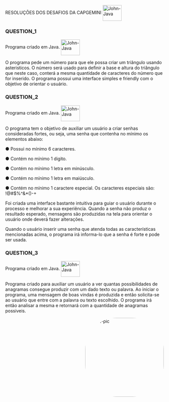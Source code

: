 RESOLUÇÕES DOS DESAFIOS DA CAPGEMINI
<img align="center" alt="John-Java" height="50" width="60" src="https://cdn.jsdelivr.net/gh/devicons/devicon/icons/github/github-original-wordmark.svg">


### QUESTION_1

Programa criado em Java.
<img align="center" alt="John-Java" height="50" width="60" src="https://cdn.jsdelivr.net/gh/devicons/devicon/icons/java/java-original-wordmark.svg">

O programa pede um número para que ele possa criar um triângulo usando asteristicos. O número será usado para definir a base e altura do triângulo que neste caso, conterá a mesma
quantidade de caracteres do número que for inserido. 
O programa possui uma interface simples e friendly com o objetivo de orientar o usuário. 




### QUESTION_2

Programa criado em Java.
<img align="center" alt="John-Java" height="50" width="60" src="https://cdn.jsdelivr.net/gh/devicons/devicon/icons/java/java-original-wordmark.svg">

O programa tem o objetivo de auxiliar um usuário a criar senhas consideradas fortes, ou seja, uma senha que contenha no mínimo os elementos abaixo:

● Possui no mínimo 6 caracteres. 

● Contém no mínimo 1 digito. 

● Contém no mínimo 1 letra em minúsculo. 

● Contém no mínimo 1 letra em maiúsculo.

● Contém no mínimo 1 caractere especial. Os caracteres especiais são: !@#$%^&*()-+

Foi criada uma interface bastante intuitiva para guiar o usuário durante o processo e melhorar a sua experiência. Quando a senha não produz o resultado esperado, mensagens são 
produzidas na tela para orientar o usuário onde deverá fazer alterações. 

Quando o usuário inserir uma senha que atenda todas as características mencionadas acima, o programa irá informa-lo que a senha é forte e pode ser usada. 




### QUESTION_3

Programa criado em Java.
<img align="center" alt="John-Java" height="50" width="60" src="https://cdn.jsdelivr.net/gh/devicons/devicon/icons/java/java-original-wordmark.svg">

Programa criado para auxiliar um usuário a ver quantas possibilidades de anagramas consegue produzir com um dado texto ou palavra. Ao iniciar o programa, uma mensagem de boas vindas
é produzida e então solicita-se ao usuário que entre com a palavra ou texto escolhido. O programa irá então analisar a mesma e retornará com a quantidade de anagramas possiveis.

  <img align="right" alt="John-pic" height="250" style="border-radius:100px;" 
src="https://media-exp1.licdn.com/dms/image/C4E22AQH2y0OXPk-D7w/feedshare-shrink_2048_1536/0/1643834409955?e=1648080000&v=beta&t=ZbV54ve7PBBho48tzCvate8biuXRRCeg9ATaIu5F_cs">
</div>

